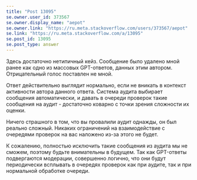 ```yaml
---
title: "Post 13095"
se.owner.user_id: 373567
se.owner.display_name: "aepot"
se.owner.link: "https://ru.meta.stackoverflow.com/users/373567/aepot"
se.link: "https://ru.meta.stackoverflow.com/a/13095"
se.post_id: 13095
se.post_type: answer
---
```

<p>Здесь достаточно нетипичный кейз. Сообщение было удалено мной ранее как одно из массовых GPT-ответов, данных этим автором. Отрицательный голос поставлен не мной.</p>
<p>Ответ действительно выглядит нормально, если не вникать в контекст активности автора данного ответа. Система аудита выбирает сообщения автоматически, и давать в очереди проверок такие сообщения на аудит - достаточно коварно с точки зрения сложности их оценки.</p>
<p>Ничего страшного в том, что вы провалили аудит однажды, он был реально сложный. Никаких ограничений на взаимодействие с очередями проверок на вас наложено из-за этого не будет.</p>
<p>К сожалению, полностью исключить такие сообщения из аудита мы не сможем, поэтому будьте внимательны в будущем. Так как GPT-ответы подвергаются модерации, совершенно логично, что они будут периодически всплывать в очередях проверок как при аудите, так и при нормальной обработке очереди.</p>
